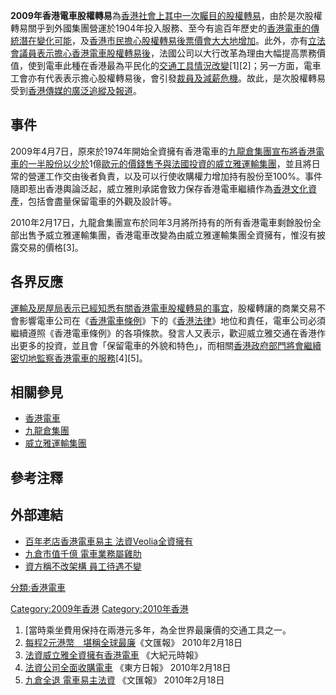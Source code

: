 **2009年香港電車股權轉易**為[香港社會上其中一次矚目的](../Page/香港社會.md "wikilink")[股權轉易](https://zh.wikipedia.org/wiki/股權 "wikilink")，由於是次股權轉易關乎到外國集團營運於1904年投入服務、至今有逾百年歷史的[香港電車的傳統潛在變化可能](../Page/香港電車.md "wikilink")，及[香港市民擔心股權轉易後票價會大大地增加](https://zh.wikipedia.org/wiki/香港市民 "wikilink")。此外，亦有[立法會議員表示擔心香港電車股權轉易後](https://zh.wikipedia.org/wiki/立法會議員 "wikilink")，法國公司以大行改革為理由大幅提高票務價值，使到電車此種在香港最為平民化的[交通工具情況改變](https://zh.wikipedia.org/wiki/交通工具 "wikilink")\[1\]\[2\]；另一方面，電車工會亦有代表表示擔心股權轉易後，會引發[裁員及減薪危機](../Page/裁員.md "wikilink")。故此，是次股權轉易受到[香港傳媒的廣泛追縱及報道](../Page/香港傳媒.md "wikilink")。

## 事件

2009年4月7日，原來於1974年開始全資擁有香港電車的[九龍倉集團宣布將香港電車的一半股份以少於](../Page/九龍倉集團.md "wikilink")1億[歐元的價錢售予與](https://zh.wikipedia.org/wiki/歐元 "wikilink")[法國投資的](https://zh.wikipedia.org/wiki/法國 "wikilink")[威立雅運輸集團](https://zh.wikipedia.org/wiki/威立雅運輸集團 "wikilink")，並且將日常的營運工作交由後者負責，以及可以行使收購權力增加持有股份至100%。事件隨即惹出香港輿論泛起，威立雅則承諾會致力保存香港電車繼續作為[香港文化資產](../Page/香港文化.md "wikilink")，包括會盡量保留電車的外觀及設計等。

2010年2月17日，九龍倉集團宣布於同年3月將所持有的所有香港電車剩餘股份全部出售予威立雅運輸集團，香港電車改變為由威立雅運輸集團全資擁有，惟沒有披露交易的價格\[3\]。

## 各界反應

[運輸及房屋局表示已經知悉有關香港電車股權轉易的事宜](../Page/運輸及房屋局.md "wikilink")，股權轉讓的商業交易不會影響電車公司在《[香港電車條例](https://zh.wikipedia.org/wiki/香港電車條例 "wikilink")》下的《[香港法律](https://zh.wikipedia.org/wiki/香港法律 "wikilink")》地位和責任，電車公司必須繼續遵照《香港電車條例》的各項條款。發言人又表示，歡迎威立雅交通在香港作出更多的投資，並且會「保留電車的外貌和特色」，而相關[香港政府部門將會繼續密切地監察香港電車的服務](https://zh.wikipedia.org/wiki/香港政府部門 "wikilink")\[4\]\[5\]。

## 相關參見

  - [香港電車](../Page/香港電車.md "wikilink")
  - [九龍倉集團](../Page/九龍倉集團.md "wikilink")
  - [威立雅運輸集團](https://zh.wikipedia.org/wiki/威立雅運輸集團 "wikilink")

## 參考注釋

## 外部連結

  - [百年老店香港電車易主
    法資Veolia全資擁有](http://www.atchinese.com/index.php?option=com_content&view=article&catid=16:2009-01-12-15-16-56&id=64348:2010-02-17-12-21-24)
  - [九倉市值千億
    電車業務屬雞肋](http://paper.wenweipo.com/2010/02/18/HK1002180012.htm)
  - [資方稱不改架構
    員工待遇不變](http://paper.wenweipo.com/2010/02/18/HK1002180010.htm)

[分類:香港電車](https://zh.wikipedia.org/wiki/分類:香港電車 "wikilink")

[Category:2009年香港](https://zh.wikipedia.org/wiki/Category:2009年香港 "wikilink")
[Category:2010年香港](https://zh.wikipedia.org/wiki/Category:2010年香港 "wikilink")

1.  \[當時乘坐費用保持在兩港元多年，為全世界最廉價的交通工具之一。
2.  [每程2元港幣　堪稱全球最廉](http://paper.wenweipo.com/2010/02/18/HK1002180011.htm)《文匯報》
    2010年2月18日
3.  [法資威立雅全資擁有香港電車](http://hk.epochtimes.com/b5/10/2/18/113794.htm)
    《大紀元時報》
4.  [法資公司全面收購電車](http://orientaldaily.on.cc/cnt/news/20100218/00176_046.html)
    《東方日報》 2010年2月18日
5.  [九倉全退 電車易主法資](http://paper.wenweipo.com/2010/02/18/HK1002180009.htm)
    《文匯報》 2010年2月18日